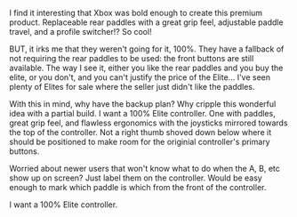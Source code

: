 I find it interesting that Xbox was bold enough to create this premium product. Replaceable rear paddles with a great grip feel, adjustable paddle travel, and a profile switcher!? So cool!

BUT, it irks me that they weren't going for it, 100%. They have a fallback of not requiring the rear paddles to be used: the front buttons are still available. The way I see it, either you like the rear paddles and you buy the elite, or you don't, and you can't justify the price of the Elite... I've seen plenty of Elites for sale where the seller just didn't like the paddles.

With this in mind, why have the backup plan? Why cripple this wonderful idea with a partial build. I want a 100% Elite controller. One with paddles, great grip feel, and flawless ergonomics with the joysticks mirrored towards the top of the controller. Not a right thumb shoved down below where it should be positioned to make room for the originial controller's primary buttons.

Worried about newer users that won't know what to do when the A, B, etc show up on screen? Just label them on the controller. Would be easy enough to mark which paddle is which from the front of the controller.

I want a 100% Elite controller.